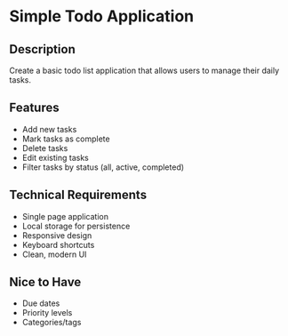 # Simple Todo Application

## Description
Create a basic todo list application that allows users to manage their daily tasks.

## Features
- Add new tasks
- Mark tasks as complete
- Delete tasks
- Edit existing tasks
- Filter tasks by status (all, active, completed)

## Technical Requirements
- Single page application
- Local storage for persistence
- Responsive design
- Keyboard shortcuts
- Clean, modern UI

## Nice to Have
- Due dates
- Priority levels
- Categories/tags
